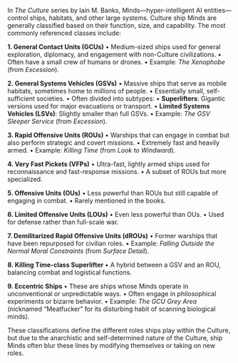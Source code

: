 
In _The Culture_ series by Iain M. Banks, Minds—hyper-intelligent AI entities—control ships, habitats, and other large systems. Culture ship Minds are generally classified based on their function, size, and capability. The most commonly referenced classes include:


**1. General Contact Units (GCUs)**
• Medium-sized ships used for general exploration, diplomacy, and engagement with non-Culture civilizations.
• Often have a small crew of humans or drones.
• Example: _The Xenophobe_ (from _Excession_).

**2. General Systems Vehicles (GSVs)**
• Massive ships that serve as mobile habitats, sometimes home to millions of people.
• Essentially small, self-sufficient societies.
• Often divided into subtypes:
	• **Superlifters**: Gigantic versions used for major evacuations or transport.
	• **Limited Systems Vehicles (LSVs)**: Slightly smaller than full GSVs.
• Example: _The GSV Sleeper Service_ (from _Excession_).


**3. Rapid Offensive Units (ROUs)**
• Warships that can engage in combat but also perform strategic and covert missions.
• Extremely fast and heavily armed.
• Example: _Killing Time_ (from _Look to Windward_).
  

**4. Very Fast Pickets (VFPs)**
• Ultra-fast, lightly armed ships used for reconnaissance and fast-response missions.
• A subset of ROUs but more specialized.


**5. Offensive Units (OUs)**
• Less powerful than ROUs but still capable of engaging in combat.
• Rarely mentioned in the books.


**6. Limited Offensive Units (LOUs)**
• Even less powerful than OUs.
• Used for defense rather than full-scale war.


**7. Demilitarized Rapid Offensive Units (dROUs)**
• Former warships that have been repurposed for civilian roles.
• Example: _Falling Outside the Normal Moral Constraints_ (from _Surface Detail_).


**8. Killing Time-class Superlifter**
• A hybrid between a GSV and an ROU, balancing combat and logistical functions. 

**9. Eccentric Ships**
• These are ships whose Minds operate in unconventional or unpredictable ways.
• Often engage in philosophical experiments or bizarre behavior.
• Example: _The GCU Grey Area_ (nicknamed “Meatfucker” for its disturbing habit of scanning biological minds).


These classifications define the different roles ships play within the Culture, but due to the anarchistic and self-determined nature of the Culture, ship Minds often blur these lines by modifying themselves or taking on new roles.